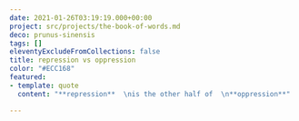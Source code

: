```yaml
---
date: 2021-01-26T03:19:19.000+00:00
project: src/projects/the-book-of-words.md
deco: prunus-sinensis
tags: []
eleventyExcludeFromCollections: false
title: repression vs oppression
color: "#ECC168"
featured:
- template: quote
  content: "**repression**  \nis the other half of  \n**oppression**"

---
```

